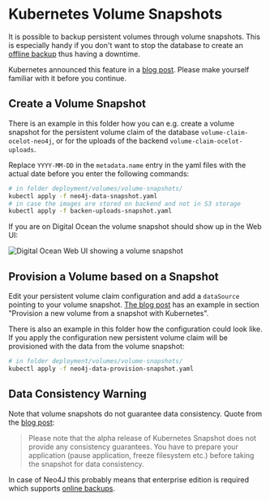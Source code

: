 # Kubernetes Volume Snapshots

It is possible to backup persistent volumes through volume snapshots. This is especially handy if you don't want to stop the database to create an [offline backup](../neo4j-offline-backup/README.md) thus having a downtime.

Kubernetes announced this feature in a [blog post](https://kubernetes.io/blog/2018/10/09/introducing-volume-snapshot-alpha-for-kubernetes/). Please make yourself familiar with it before you continue.

## Create a Volume Snapshot

There is an example in this folder how you can e.g. create a volume snapshot for the persistent volume claim of the database `volume-claim-ocelot-neo4j`, or for the uploads of the backend `volume-claim-ocelot-uploads`.

Replace `YYYY-MM-DD` in the `metadata.name` entry in the yaml files with the actual date before you enter the following commands:

```bash
# in folder deployment/volumes/volume-snapshots/
kubectl apply -f neo4j-data-snapshot.yaml
# in case the images are stored on backend and not in S3 storage
kubectl apply -f backen-uploads-snapshot.yaml
```

If you are on Digital Ocean the volume snapshot should show up in the Web UI:

![Digital Ocean Web UI showing a volume snapshot](./digital-ocean-volume-snapshots.png)

## Provision a Volume based on a Snapshot

Edit your persistent volume claim configuration and add a `dataSource` pointing
to your volume snapshot. [The blog post](https://kubernetes.io/blog/2018/10/09/introducing-volume-snapshot-alpha-for-kubernetes/) has an example in section "Provision a new volume from a snapshot with
Kubernetes".

There is also an example in this folder how the configuration could look like. If you apply the configuration new persistent volume claim will be provisioned with the data from the volume snapshot:

```bash
# in folder deployment/volumes/volume-snapshots/
kubectl apply -f neo4j-data-provision-snapshot.yaml
```

## Data Consistency Warning

Note that volume snapshots do not guarantee data consistency. Quote from the
[blog post](https://kubernetes.io/blog/2018/10/09/introducing-volume-snapshot-alpha-for-kubernetes/):

> Please note that the alpha release of Kubernetes Snapshot does not provide
> any consistency guarantees. You have to prepare your application (pause
> application, freeze filesystem etc.) before taking the snapshot for data
> consistency.

In case of Neo4J this probably means that enterprise edition is required which
supports [online backups](https://neo4j.com/docs/operations-manual/current/backup/).

